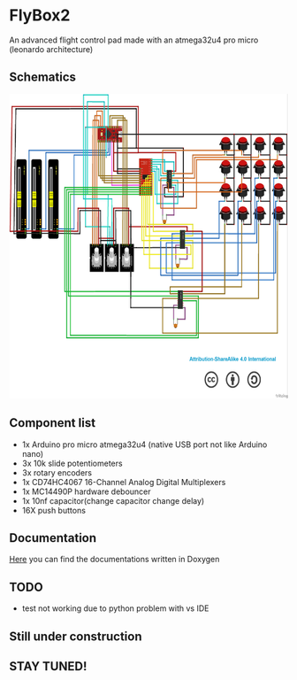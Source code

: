# FlyBox2
An advanced flight control pad made with an atmega32u4 pro micro (leonardo architecture)



## Schematics

<p align="center">
<img src="https://github.com/mancio/FlyBox2/blob/master/fritzing/project/main_wiring.jpg" width="850" height="550" />
</p>

## Component list

* 1x Arduino pro micro atmega32u4 (native USB port not like Arduino nano)
* 3x 10k slide potentiometers
* 3x rotary encoders 
* 1x CD74HC4067 16-Channel Analog Digital Multiplexers
* 1x MC14490P hardware debouncer
* 1x 10nf capacitor(change capacitor change delay)
* 16X push buttons

## Documentation

[Here](https://github.com/mancio/FlyBox2/tree/master/docs/doxygen) you can find the documentations written in Doxygen 

## TODO

* test not working due to python problem with vs IDE

## Still under construction 
## STAY TUNED!

